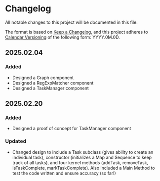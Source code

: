 # Changelog

All notable changes to this project will be documented in this file.

The format is based on [Keep a Changelog](https://keepachangelog.com/en/1.1.0/),
and this project adheres to [Calendar Versioning](https://calver.org/) of
the following form: YYYY.0M.0D.

## 2025.02.04

### Added

- Designed a Graph component
- Designed a RegExpMatcher component
- Designed a TaskManager component

## 2025.02.20

### Added

- Designed a proof of concept for TaskManager component

### Updated

- Changed design to include a Task subclass (gives ability to create an individual task), constructor (initializes a Map and Sequence to keep track of all tasks), and four kernel methods (addTask, removeTask, isTaskComplete, markTaskComplete). Also included a Main Method to test the code written and ensure accuracy (so far!)